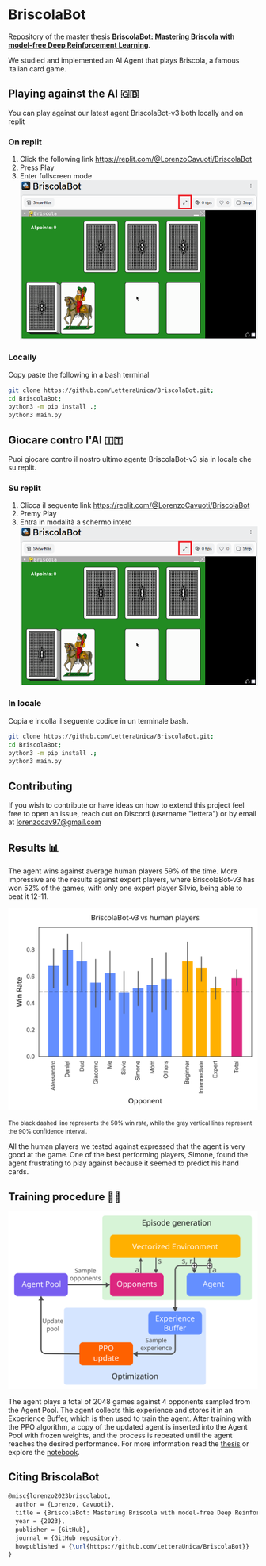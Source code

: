 # BriscolaBot
Repository of the master thesis [**BriscolaBot: Mastering Briscola with model-free Deep Reinforcement Learning**](https://raw.githubusercontent.com/LetteraUnica/BriscolaBot/main/thesis/thesis.pdf).

We studied and implemented an AI Agent that plays Briscola, a famous italian card game.  

## Playing against the AI 🇬🇧
You can play against our latest agent BriscolaBot-v3 both locally and on replit

### On replit
1. Click the following link https://replit.com/@LorenzoCavuoti/BriscolaBot
2. Press Play
3. Enter fullscreen mode
  ![Alt text](thesis/images/replit_fullscreen.png)

### Locally
Copy paste the following in a bash terminal

```bash
git clone https://github.com/LetteraUnica/BriscolaBot.git;
cd BriscolaBot;
python3 -m pip install .;
python3 main.py
```

## Giocare contro l'AI 🇮🇹

Puoi giocare contro il nostro ultimo agente BriscolaBot-v3 sia in locale che su replit.
### Su replit
1. Clicca il seguente link https://replit.com/@LorenzoCavuoti/BriscolaBot
2. Premy Play
3. Entra in modalità a schermo intero
  ![Alt text](thesis/images/replit_fullscreen.png)

### In locale
Copia e incolla il seguente codice in un terminale bash.

```bash
git clone https://github.com/LetteraUnica/BriscolaBot.git;
cd BriscolaBot;
python3 -m pip install .;
python3 main.py
```

## Contributing
If you wish to contribute or have ideas on how to extend this project feel free to open an issue, reach out on Discord (username "lettera") or by email at lorenzocav97@gmail.com

## Results 📊
The agent wins against average human players 59% of the time. More impressive are the results against expert players, where BriscolaBot-v3 has won 52% of the games, with only one expert player Silvio, being able to beat it 12-11.  

<img src="thesis/images/player-scores.svg" width="800">

<small>The black dashed line represents the 50% win rate, while the gray vertical lines represent the 90% confidence interval.</small>

All the human players we tested against expressed that the agent is very good at the game. One of the best performing players, Simone, found the agent frustrating to play against because it seemed to predict his hand cards.


## Training procedure 🏋️‍♀️

<img src="thesis/images/general-architecture.svg" width="800">

The agent plays a total of 2048 games against 4 opponents sampled from the Agent Pool. The agent collects this experience and stores it in an Experience Buffer, which is then used to train the agent. After training with the PPO algorithm, a copy of the updated agent is inserted into the Agent Pool with frozen weights, and the process is repeated until the agent reaches the desired performance. For more information read the [thesis](https://raw.githubusercontent.com/LetteraUnica/BriscolaBot/main/thesis/thesis.pdf) or explore the [notebook](https://github.com/LetteraUnica/BriscolaBot/blob/main/briscola.ipynb).

## Citing BriscolaBot
```latex
@misc{lorenzo2023briscolabot,
  author = {Lorenzo, Cavuoti},
  title = {BriscolaBot: Mastering Briscola with model-free Deep Reinforcement Learning},
  year = {2023},
  publisher = {GitHub},
  journal = {GitHub repository},
  howpublished = {\url{https://github.com/LetteraUnica/BriscolaBot}}
}
```
